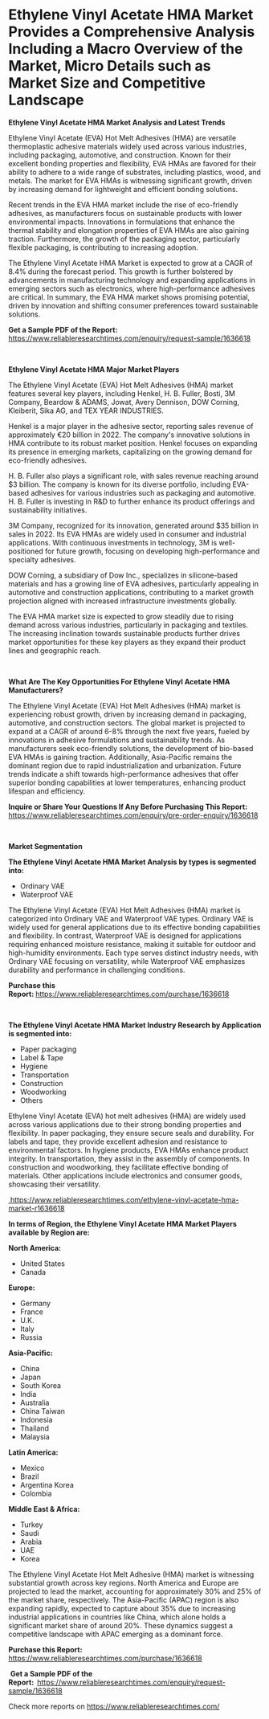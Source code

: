 <p><h1>Ethylene Vinyl Acetate HMA Market Provides a Comprehensive Analysis Including a Macro Overview of the Market, Micro Details such as Market Size and Competitive Landscape</h1></p><p><strong>Ethylene Vinyl Acetate HMA Market Analysis and Latest Trends</strong></p>
<p><p>Ethylene Vinyl Acetate (EVA) Hot Melt Adhesives (HMA) are versatile thermoplastic adhesive materials widely used across various industries, including packaging, automotive, and construction. Known for their excellent bonding properties and flexibility, EVA HMAs are favored for their ability to adhere to a wide range of substrates, including plastics, wood, and metals. The market for EVA HMAs is witnessing significant growth, driven by increasing demand for lightweight and efficient bonding solutions.</p><p>Recent trends in the EVA HMA market include the rise of eco-friendly adhesives, as manufacturers focus on sustainable products with lower environmental impacts. Innovations in formulations that enhance the thermal stability and elongation properties of EVA HMAs are also gaining traction. Furthermore, the growth of the packaging sector, particularly flexible packaging, is contributing to increasing adoption. </p><p>The Ethylene Vinyl Acetate HMA Market is expected to grow at a CAGR of 8.4% during the forecast period. This growth is further bolstered by advancements in manufacturing technology and expanding applications in emerging sectors such as electronics, where high-performance adhesives are critical. In summary, the EVA HMA market shows promising potential, driven by innovation and shifting consumer preferences toward sustainable solutions.</p></p>
<p><strong>Get a Sample PDF of the Report:&nbsp;</strong> <a href="https://www.reliableresearchtimes.com/enquiry/request-sample/1636618?utm_campaign=2210&utm_medium=2&utm_source=Github&utm_content=ia&utm_term=23032025&utm_id=ethylene-vinyl-acetate-hma">https://www.reliableresearchtimes.com/enquiry/request-sample/1636618</a></p>
<p>&nbsp;</p>
<p><strong>Ethylene Vinyl Acetate HMA Major Market Players</strong></p>
<p><p>The Ethylene Vinyl Acetate (EVA) Hot Melt Adhesives (HMA) market features several key players, including Henkel, H. B. Fuller, Bosti, 3M Company, Beardow & ADAMS, Jowat, Avery Dennison, DOW Corning, Kleiberit, Sika AG, and TEX YEAR INDUSTRIES. </p><p>Henkel is a major player in the adhesive sector, reporting sales revenue of approximately €20 billion in 2022. The company's innovative solutions in HMA contribute to its robust market position. Henkel focuses on expanding its presence in emerging markets, capitalizing on the growing demand for eco-friendly adhesives.</p><p>H. B. Fuller also plays a significant role, with sales revenue reaching around $3 billion. The company is known for its diverse portfolio, including EVA-based adhesives for various industries such as packaging and automotive. H. B. Fuller is investing in R&D to further enhance its product offerings and sustainability initiatives.</p><p>3M Company, recognized for its innovation, generated around $35 billion in sales in 2022. Its EVA HMAs are widely used in consumer and industrial applications. With continuous investments in technology, 3M is well-positioned for future growth, focusing on developing high-performance and specialty adhesives.</p><p>DOW Corning, a subsidiary of Dow Inc., specializes in silicone-based materials and has a growing line of EVA adhesives, particularly appealing in automotive and construction applications, contributing to a market growth projection aligned with increased infrastructure investments globally.</p><p>The EVA HMA market size is expected to grow steadily due to rising demand across various industries, particularly in packaging and textiles. The increasing inclination towards sustainable products further drives market opportunities for these key players as they expand their product lines and geographic reach.</p></p>
<p>&nbsp;</p>
<p><strong>What Are The Key Opportunities For Ethylene Vinyl Acetate HMA Manufacturers?</strong></p>
<p><p>The Ethylene Vinyl Acetate (EVA) Hot Melt Adhesives (HMA) market is experiencing robust growth, driven by increasing demand in packaging, automotive, and construction sectors. The global market is projected to expand at a CAGR of around 6-8% through the next five years, fueled by innovations in adhesive formulations and sustainability trends. As manufacturers seek eco-friendly solutions, the development of bio-based EVA HMAs is gaining traction. Additionally, Asia-Pacific remains the dominant region due to rapid industrialization and urbanization. Future trends indicate a shift towards high-performance adhesives that offer superior bonding capabilities at lower temperatures, enhancing product lifespan and efficiency.</p></p>
<p><strong>Inquire or Share Your Questions If Any Before Purchasing This Report:</strong> <a href="https://www.reliableresearchtimes.com/enquiry/pre-order-enquiry/1636618?utm_campaign=2210&utm_medium=2&utm_source=Github&utm_content=ia&utm_term=23032025&utm_id=ethylene-vinyl-acetate-hma">https://www.reliableresearchtimes.com/enquiry/pre-order-enquiry/1636618</a></p>
<p>&nbsp;</p>
<p><strong>Market Segmentation</strong></p>
<p><strong>The Ethylene Vinyl Acetate HMA Market Analysis by types is segmented into:</strong></p>
<p><ul><li>Ordinary VAE</li><li>Waterproof VAE</li></ul></p>
<p><p>The Ethylene Vinyl Acetate (EVA) Hot Melt Adhesives (HMA) market is categorized into Ordinary VAE and Waterproof VAE types. Ordinary VAE is widely used for general applications due to its effective bonding capabilities and flexibility. In contrast, Waterproof VAE is designed for applications requiring enhanced moisture resistance, making it suitable for outdoor and high-humidity environments. Each type serves distinct industry needs, with Ordinary VAE focusing on versatility, while Waterproof VAE emphasizes durability and performance in challenging conditions.</p></p>
<p><strong>Purchase this Report:&nbsp;</strong><a href="https://www.reliableresearchtimes.com/purchase/1636618?utm_campaign=2210&utm_medium=2&utm_source=Github&utm_content=ia&utm_term=23032025&utm_id=ethylene-vinyl-acetate-hma">https://www.reliableresearchtimes.com/purchase/1636618</a></p>
<p>&nbsp;</p>
<p><strong>The Ethylene Vinyl Acetate HMA Market Industry Research by Application is segmented into:</strong></p>
<p><ul><li>Paper packaging</li><li>Label & Tape</li><li>Hygiene</li><li>Transportation</li><li>Construction</li><li>Woodworking</li><li>Others</li></ul></p>
<p><p>Ethylene Vinyl Acetate (EVA) hot melt adhesives (HMA) are widely used across various applications due to their strong bonding properties and flexibility. In paper packaging, they ensure secure seals and durability. For labels and tape, they provide excellent adhesion and resistance to environmental factors. In hygiene products, EVA HMAs enhance product integrity. In transportation, they assist in the assembly of components. In construction and woodworking, they facilitate effective bonding of materials. Other applications include electronics and consumer goods, showcasing their versatility.</p></p>
<p><a href="https://www.reliableresearchtimes.com/ethylene-vinyl-acetate-hma-market-r1636618?utm_campaign=2210&utm_medium=2&utm_source=Github&utm_content=ia&utm_term=23032025&utm_id=ethylene-vinyl-acetate-hma">&nbsp;https://www.reliableresearchtimes.com/ethylene-vinyl-acetate-hma-market-r1636618</a></p>
<p><strong>In terms of Region, the Ethylene Vinyl Acetate HMA Market Players available by Region are:</strong></p>
<p>
    <p> <strong> North America: </strong>
        <ul>
            <li>United States</li>
            <li>Canada</li>
        </ul>
        </p> 
    <p> <strong> Europe: </strong>
        <ul>
            <li>Germany</li>
            <li>France</li>
            <li>U.K.</li>
            <li>Italy</li>
            <li>Russia</li>
        </ul>
        </p> 
    <p> <strong> Asia-Pacific: </strong>
        <ul>
            <li>China</li>
            <li>Japan</li>
            <li>South Korea</li>
            <li>India</li>
            <li>Australia</li>
            <li>China Taiwan</li>
            <li>Indonesia</li>
            <li>Thailand</li>
            <li>Malaysia</li>
        </ul>
        </p> 
    <p> <strong> Latin America: </strong>
        <ul>
            <li>Mexico</li>
            <li>Brazil</li>
            <li>Argentina Korea</li>
            <li>Colombia</li>
        </ul>
        </p> 
    <p> <strong> Middle East & Africa: </strong>
        <ul>
            <li>Turkey</li>
            <li>Saudi</li>
            <li>Arabia</li>
            <li>UAE</li>
            <li>Korea</li>
        </ul>
    </p>
    </p>
<p><p>The Ethylene Vinyl Acetate Hot Melt Adhesive (HMA) market is witnessing substantial growth across key regions. North America and Europe are projected to lead the market, accounting for approximately 30% and 25% of the market share, respectively. The Asia-Pacific (APAC) region is also expanding rapidly, expected to capture about 35% due to increasing industrial applications in countries like China, which alone holds a significant market share of around 20%. These dynamics suggest a competitive landscape with APAC emerging as a dominant force.</p></p>
<p><strong>Purchase this Report: </strong><a href="https://www.reliableresearchtimes.com/purchase/1636618?utm_campaign=2210&utm_medium=2&utm_source=Github&utm_content=ia&utm_term=23032025&utm_id=ethylene-vinyl-acetate-hma">https://www.reliableresearchtimes.com/purchase/1636618</a></p>
<p>&nbsp;<strong>Get a Sample PDF of the Report:&nbsp;&nbsp;</strong><a href="https://www.reliableresearchtimes.com/enquiry/request-sample/1636618?utm_campaign=2210&utm_medium=2&utm_source=Github&utm_content=ia&utm_term=23032025&utm_id=ethylene-vinyl-acetate-hma">https://www.reliableresearchtimes.com/enquiry/request-sample/1636618</a></p>
<p><strong></strong></p>
<p>Check more reports on <a href="https://www.reliableresearchtimes.com/?utm_campaign=2210&utm_medium=2&utm_source=Github&utm_content=ia&utm_term=23032025&utm_id=ethylene-vinyl-acetate-hma">https://www.reliableresearchtimes.com/</a></p>